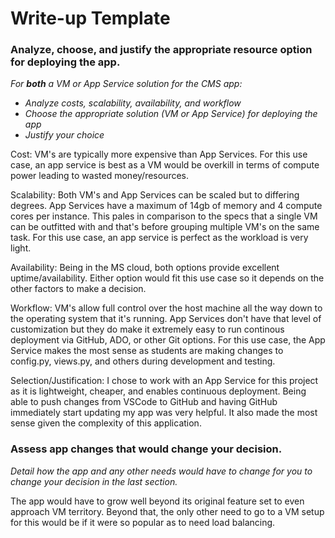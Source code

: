 # Write-up Template

### Analyze, choose, and justify the appropriate resource option for deploying the app.

*For **both** a VM or App Service solution for the CMS app:*
- *Analyze costs, scalability, availability, and workflow*
- *Choose the appropriate solution (VM or App Service) for deploying the app*
- *Justify your choice*

Cost:
VM's are typically more expensive than App Services. For this use case, an app service is best as a VM would be overkill in terms of compute power leading to wasted money/resources.

Scalability:
Both VM's and App Services can be scaled but to differing degrees. App Services have a maximum of 14gb of memory and 4 compute cores per instance. This pales in comparison to the specs that a single VM can be outfitted with and that's before grouping multiple VM's on the same task. For this use case, an app service is perfect as the workload is very light.

Availability:
Being in the MS cloud, both options provide excellent uptime/availability. Either option would fit this use case so it depends on the other factors to make a decision.

Workflow:
VM's allow full control over the host machine all the way down to the operating system that it's running. App Services don't have that level of customization but they do make it extremely easy to run continous deployment via GitHub, ADO, or other Git options. For this use case, the App Service makes the most sense as students are making changes to config.py, views.py, and others during development and testing.

Selection/Justification:
I chose to work with an App Service for this project as it is lightweight, cheaper, and enables continuous deployment. Being able to push changes from VSCode to GitHub and having GitHub immediately start updating my app was very helpful. It also made the most sense given the complexity of this application.


### Assess app changes that would change your decision.

*Detail how the app and any other needs would have to change for you to change your decision in the last section.* 

The app would have to grow well beyond its original feature set to even approach VM territory. Beyond that, the only other need to go to a VM setup for this would be if it were so popular as to need load balancing.
